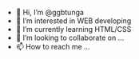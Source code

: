 - 👋 Hi, I’m @ggbtunga
- 👀 I’m interested in WEB developing
- 🌱 I’m currently learning HTML/CSS
- 💞️ I’m looking to collaborate on ...
- 📫 How to reach me ...

<!---
ggbtunga/ggbtunga is a ✨ special ✨ repository because its `README.md` (this file) appears on your GitHub profile.
You can click the Preview link to take a look at your changes.
--->

